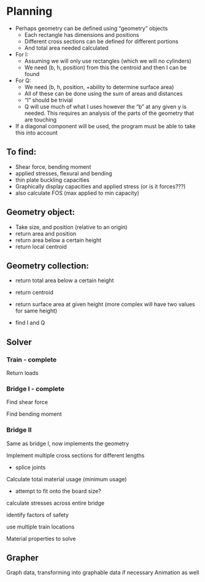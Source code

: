 # Planning


- Perhaps geometry can be defined using “geometry” objects
    - Each rectangle has dimensions and positions
    - Different cross sections can be defined for different portions
    - And total area needed calculated
- For I:
    - Assuming we will only use rectangles (which we will no cylinders)
    - We need (b, h, position) from this the centroid and then I can be found
- For Q:
    - We need (b, h, position, +ability to determine surface area)
    - All of these can be done using the sum of areas and distances
    - “I” should be trivial
    - Q will use much of what I uses however the “b” at any given y is needed. This requires an analysis of the parts of the geometry that are touching
- If a diagonal component will be used, the program must be able to take this into account 

## To find:

- Shear force, bending moment
- applied stresses, flexural and bending
- thin plate buckling capacities
- Graphically display capacities and applied stress (or is it forces???)
- also calculate FOS (max applied to min capacity)

## Geometry object:
- Take size, and position (relative to an origin)
- return area and position
- return area below a certain height
- return local centroid

## Geometry collection:
- return total area below a certain height
- return centroid
- return surface area at given height (more complex will have two values for same height)

- find I and Q

## Solver

### Train - complete

Return loads

### Bridge I - complete

Find shear force

Find bending moment

### Bridge II

Same as bridge I, now implements the geometry

Implement multiple cross sections for different lengths
- splice joints

Calculate total material usage (minimum usage)
- attempt to fit onto the board size?

calculate stresses across entire bridge

identify factors of safety

use multiple train locations

Material properties to solve

## Grapher

Graph data, transforming into graphable data if necessary
Animation as well